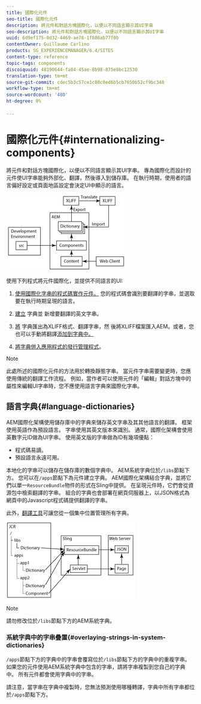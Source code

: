 ```yaml
---
title: 國際化元件
seo-title: 國際化元件
description: 將元件和對話方塊國際化，以便以不同語言顯示其UI字串
seo-description: 將元件和對話方塊國際化，以便以不同語言顯示其UI字串
uuid: 6d9ef175-0d32-4469-ae78-1f886ab77f0b
contentOwner: Guillaume Carlino
products: SG_EXPERIENCEMANAGER/6.4/SITES
content-type: reference
topic-tags: components
discoiquuid: 48190644-fa84-45ae-8b98-875e8bc12530
translation-type: tm+mt
source-git-commit: cdec5b3c57ce1c80c0ed6b5cb7650b52cf9bc340
workflow-type: tm+mt
source-wordcount: '480'
ht-degree: 0%

---
```



# 國際化元件{#internationalizing-components}

將元件和對話方塊國際化，以便以不同語言顯示其UI字串。 專為國際化而設計的元件使UI字串能夠外部化、翻譯，然後導入到儲存庫。 在執行時期，使用者的語言偏好設定或頁面地區設定會決定UI中顯示的語言。

![chlimage_1-9](assets/chlimage_1-9.png)

使用下列程式將元件國際化，並提供不同語言的UI:

1. [使用國際化字串的程式碼實作元件。](/help/sites-developing/i18n-dev.md) 您的程式碼會識別要翻譯的字串，並選取要在執行時期呈現的語言。
1. [建立](/help/sites-developing/i18n-translator.md#creating-a-dictionary) 字典並 [](/help/sites-developing/i18n-translator.md#adding-changing-and-removing-strings) 新增要翻譯的英文字串。

1. [將](/help/sites-developing/i18n-translator.md#exporting-a-dictionary) 字典匯出為XLIFF格式、翻譯字串，然 [](/help/sites-developing/i18n-translator.md#importing-a-dictionary) 後將XLIFF檔案匯入AEM。或者，您也可以手動將翻譯[添加到字典中。](/help/sites-developing/i18n-translator.md#editing-translated-strings)

1. [將字典併入應用程式的發行管理程式](/help/sites-developing/i18n-translator.md#publishing-dictionaries)。

>[!NOTE]
>
>此處所述的國際化元件的方法用於轉換靜態字串。 當元件字串需要變更時，您應使用傳統的翻譯工作流程。 例如，當作者可以使用元件的「編輯」對話方塊中的屬性來編輯UI字串時，您不應使用語言字典來國際化字串。

## 語言字典{#language-dictionaries}

AEM國際化架構使用儲存庫中的字典來儲存英文字串及其其他語言的翻譯。 框架使用英語作為預設語言。 字串使用其英文版本來識別。 通常，國際化架構會使用英數字元ID做為UI字串。 使用英文版的字串做為ID有幾項優點：

* 程式碼易讀。
* 預設語言永遠可用。

本地化的字串可以儲存在儲存庫的數個字典中。 AEM系統字典位於`/libs`節點下方。 您可以在`/apps`節點下為元件建立字典。 AEM國際化架構結合字典，並將它們以單一`ResourceBundle`物件的形式在Sling中提供。 在呈現元件時，它們會從資源包中檢索翻譯的字串。 組合的字典也會部署在網頁伺服器上，以JSON格式為網頁中的Javascript程式碼提供翻譯的字串。

此外，[翻譯工具](/help/sites-developing/i18n-translator.md)可讓您從一個集中位置管理所有字典。

![chlimage_1-10](assets/chlimage_1-10.png)

>[!NOTE]
>
>請勿修改位於`/libs`節點下方的AEM系統字典。

### 系統字典中的字串疊置{#overlaying-strings-in-system-dictionaries}

`/apps`節點下方的字典中的字串會覆寫位於`/libs`節點下方的字典中的重複字串。 如果您的元件使用AEM系統字典中包含的字串，請將字串複製到您自己的字典中。 所有元件都會使用字典中的字串。

請注意，當字串在字典中複製時，您無法預測使用哪種轉譯，字典中所有字串都位於`/apps`節點下方。
